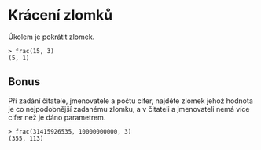 # Krácení zlomků
Úkolem je pokrátit zlomek.
```shell
> frac(15, 3)
(5, 1)
```

## Bonus
Při zadání čitatele, jmenovatele a počtu cifer, najděte zlomek jehož hodnota je co nejpodobnější zadanému zlomku,
a v čitateli a jmenovateli nemá více cifer než je dáno parametrem.
```shell
> frac(31415926535, 10000000000, 3)
(355, 113)
```
